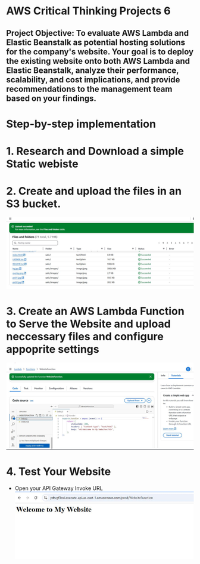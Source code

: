 # AWS Critical Thinking Projects 6

## Project Objective: To evaluate AWS Lambda and Elastic Beanstalk as potential hosting solutions for the company's website. Your goal is to deploy the existing website onto both AWS Lambda and Elastic Beanstalk, analyze their performance, scalability, and cost implications, and provide recommendations to the management team based on your findings.

# Step-by-step implementation

# 1. Research and Download a simple Static webiste

# 2. Create and upload the files in an S3 bucket.

![Image](Images/S3.JPG)

# 3. Create an AWS Lambda Function to Serve the Website and upload neccessary files and configure appoprite settings

![image](Images/lamba.JPG)

# 4. Test Your Website

- Open your API Gateway Invoke URL
  ![image](Images/succ1.JPG)
